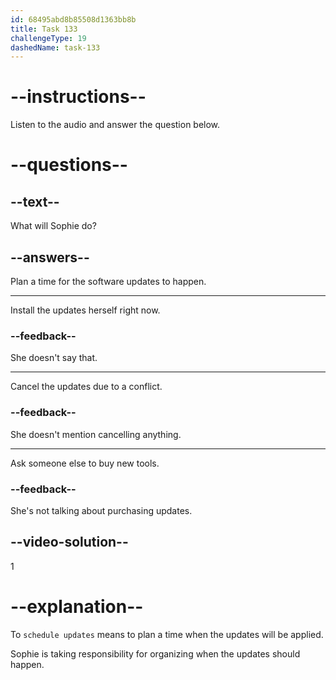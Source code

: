 ```yaml
---
id: 68495abd8b85508d1363bb8b
title: Task 133
challengeType: 19
dashedName: task-133
---
```


<!-- (audio) Sophie: Alright, I'll schedule those updates. -->

# --instructions--

Listen to the audio and answer the question below.

# --questions--

## --text--

What will Sophie do?

## --answers--

Plan a time for the software updates to happen.

---

Install the updates herself right now.

### --feedback--

She doesn't say that.

---

Cancel the updates due to a conflict.

### --feedback--

She doesn't mention cancelling anything.

---

Ask someone else to buy new tools.

### --feedback--

She's not talking about purchasing updates.

## --video-solution--

1

# --explanation--

To `schedule updates` means to plan a time when the updates will be applied.

Sophie is taking responsibility for organizing when the updates should happen.
